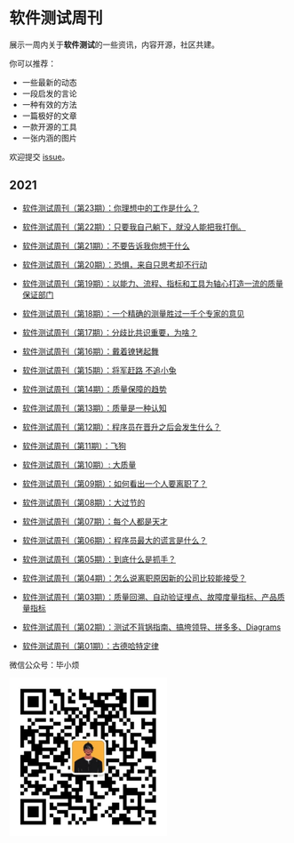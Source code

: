 # 软件测试周刊
展示一周内关于**软件测试**的一些资讯，内容开源，社区共建。

你可以推荐：

- 一些最新的动态
- 一段启发的言论
- 一种有效的方法
- 一篇极好的文章
- 一款开源的工具
- 一张内涵的图片

欢迎提交 [issue](https://github.com/bxiaopeng/SoftwareTestingWeekly/issues)。



## 2021

- [软件测试周刊（第23期）：你理想中的工作是什么？](https://www.yuque.com/duoduo-b2n97/lvg8r2/wznev3)

- [软件测试周刊（第22期）：只要我自己躺下，就没人能把我打倒。](https://www.yuque.com/duoduo-b2n97/lvg8r2/kflu88)

- [软件测试周刊（第21期）：不要告诉我你想干什么](https://www.yuque.com/duoduo-b2n97/lvg8r2/tg9as0)


- [软件测试周刊（第20期）：恐惧，来自只思考却不行动](https://www.yuque.com/duoduo-b2n97/lvg8r2/kxvdt8)
- [软件测试周刊（第19期）：以能力、流程、指标和工具为轴心打造一流的质量保证部门](https://www.yuque.com/duoduo-b2n97/lvg8r2/px6505)
- [软件测试周刊（第18期）：一个精确的测量胜过一千个专家的意见](https://www.yuque.com/duoduo-b2n97/lvg8r2/sw8zvl)
- [软件测试周刊（第17期）：分歧比共识重要，为啥？](https://www.yuque.com/duoduo-b2n97/lvg8r2/dzb78v)

- [软件测试周刊（第16期）：戴着镣铐起舞](https://www.yuque.com/duoduo-b2n97/lvg8r2/tnc9gv)

- [软件测试周刊（第15期）：将军赶路 不追小兔](https://www.yuque.com/duoduo-b2n97/lvg8r2/nqsxpn)

- [软件测试周刊（第14期）：质量保障的趋势](https://www.yuque.com/duoduo-b2n97/lvg8r2/wauwfh)

- [软件测试周刊（第13期）：质量是一种认知](https://www.yuque.com/duoduo-b2n97/lvg8r2/zb0ahg)

- [软件测试周刊（第12期）：程序员在晋升之后会发生什么？](https://www.yuque.com/duoduo-b2n97/lvg8r2/xtee09)

- [软件测试周刊（第11期）：飞狗](https://www.yuque.com/duoduo-b2n97/lvg8r2/mii2oe)

- [软件测试周刊（第10期）: 大质量](https://www.yuque.com/duoduo-b2n97/lvg8r2/ahtyoz)

- [软件测试周刊（第09期）：如何看出一个人要离职了？](https://www.yuque.com/duoduo-b2n97/lvg8r2/nhc3l2)

- [软件测试周刊（第08期）：大过节的](https://www.yuque.com/duoduo-b2n97/lvg8r2/cvec0q)

- [软件测试周刊（第07期）：每个人都是天才](https://www.yuque.com/duoduo-b2n97/lvg8r2/ubzocv)

- [软件测试周刊（第06期）：程序员最大的谎言是什么？](https://www.yuque.com/duoduo-b2n97/lvg8r2/dfakhc)

- [软件测试周刊（第05期）：到底什么是抓手？](https://www.yuque.com/duoduo-b2n97/lvg8r2/qv7uhe)

- [软件测试周刊（第04期）：怎么说离职原因新的公司比较能接受？](https://www.yuque.com/duoduo-b2n97/lvg8r2/xttppu)

- [软件测试周刊（第03期）：质量回溯、自动验证埋点、故障度量指标、产品质量指标]( https://www.yuque.com/duoduo-b2n97/lvg8r2/ymrl0h) 

- [软件测试周刊（第02期）：测试不背锅指南、搞垮领导、拼多多、Diagrams](https://www.yuque.com/duoduo-b2n97/lvg8r2/ewobh3)

- [软件测试周刊（第01期）：古德哈特定律](https://www.yuque.com/duoduo-b2n97/lvg8r2/dbor1s)



微信公众号：毕小烦

<img src="./imgs/gongzhonghao.jpg" style="zoom: 33%;" />